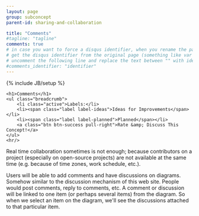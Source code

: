 ```yaml
---
layout: page
group: subconcept
parent-id: sharing-and-collaboration

title: "Comments"
#tagline: "tagline"
comments: true
# in case you want to force a disqus identifier, when you rename the page
# get the disqus identifier from the original page (something like var disqus_identifier = 'ident';),
# uncomment the following line and replace the text between "" with ident
#comments_identifier: "identifier"
---
```

{% include JB/setup %}

<div>

	<h1>Comments</h1>
    <ul class="breadcrumb">
	    <li class="active">Labels:</li>
	    <li><span class="label label-ideas">Ideas for Improvements</span></li>
	    <li><span class="label label-planned">Planned</span></li>
	    <a class="btn btn-success pull-right">Rate &amp; Discuss This Concept!</a>
    </ul>
    <hr/>
</div>

Real time collaboration sometimes is not enough; because contributors on a project (especially on open-source projects) are not available at the same time (e.g. because of time zones, work schedule, etc.).

Users will be able to add comments and have discussions on diagrams. Somehow similar to the discussion mechanism of this web site. People would post comments, reply to comments, etc. A comment or discussion will be linked to one item (or perhaps several items) from the diagram. So when we select an item on the diagram, we'll see the discussions attached to that particular item.

